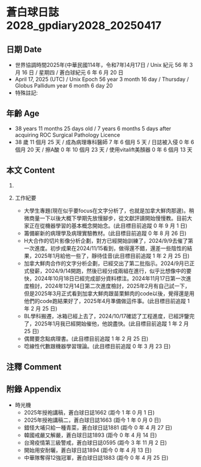 [_metadata_:encoding]: - "utf-8"
[_metadata_:language]: - "zh-Hant-TW"
[_metadata_:fileformat]: - "markdown"
[_metadata_:MIME_type]: - "text/plain"
[_metadata_:markdown_version]: - "commonmark version 0.30"
[_metadata_:markdown_spec]: - "https://spec.commonmark.org/0.30/"

# 蒼白球日誌2028_gpdiary2028_20250417 #

## 日期 Date ##

* 世界協調時間2025年(中華民國114年，令和7年)4月17日 / Unix 紀元 56 年 3 月 16 日 / 星期四 / 蒼白球紀元 6 年 6 月 20 日
* April 17, 2025 (UTC) / Unix Epoch 56 year 3 month 16 day / Thursday / Globus Pallidum year 6 month 6 day 20
* 特殊註記:

## 年齡 Age ##

* 38 years 11 months 25 days old / 7 years 6 months 5 days after acquiring ROC Surgical Pathology Licence
* 38 歲 11 個月 25 天 / 成為病理專科醫師 7 年 6 個月 5 天 / 日誌被入侵 0 年 6 個月 20 天 / 擦A酸 0 年 10 個月 23 天 / 使用vitalift美顏器 0 年 6 個月 13 天

## 本文 Content ##

1. 

2. 工作紀要

    - 大學生專題(現在似乎要focus在文字分析了，也就是加拿大鮮肉那邊)。稍微商量一下以後大概下學期先放慢腳步，從文獻評讀開始慢慢教。目前大家正在從機器學習的基本概念開始念。(此目標目前追蹤 0 年 9 月 1 日)
    - 籌備嶄新的病理學及病理實驗教材。(此目標目前追蹤 0 年 8 月 26 日)
    - H大合作的切片影像分析企劃，對方已經開始訓練了，2024/9/9去催了第一次進度。初步成果在2024/11/15看到，做得還不錯，還差一些陰性的結果，2025年1月給他一些了，靜待佳音(此目標目前追蹤 1 年 2 月 25 日)
    - 加拿大鮮肉合作的文字分析企劃，已經交出了第二批指示。2024/9月已正式發薪，2024/9/14開跑，然後已經分成兩組在進行，似乎比想像中的要快，2024年10月18日已經完成部分資料標注。2024年11月17日第一次進度檢討，2024年12月14日第二次進度檢討，2025年2月有自己試一下，但是2025年3月正式看到加拿大鮮肉跟苗栗鮮肉的code以後，覺得還是用他們的code跑結果好了，2025年4月準備做這件事。(此目標目前追蹤 1 年 2 月 25 日)
    - BL學科搬遷，冰箱已經上去了，2024/10/17確認了工程進度，已經評鑒完了，2025年1月我已經開始催他，他說盡快。(此目標目前追蹤 1 年 2 月 25 日)
    - 偶爾要念點病理書。(此目標目前追蹤 1 年 2 月 25 日)
    - 唸線性代數跟機器學習理論。(此目標目前追蹤 0 年 3 月 23 日)

## 注釋 Comment ##


## 附錄 Appendix ##

* 時光機
    - 2025年授袍講稿，蒼白球日誌1662 (距今 1 年 0 月 1 日)
    - 2025年授袍講稿二，蒼白球日誌1663 (距今 1 年 0 月 0 日)
    - 錯怪大埔只給一種青菜，蒼白球日誌1881 (距今 0 年 4 月 27 日)
    - 韓國戒嚴又解嚴，蒼白球日誌1893 (距今 0 年 4 月 14 日)
    - 台灣疫情第三級警戒，蒼白球日誌0595 (距今 3 年 11 月 2 日)
    - 開始用安耐曬，蒼白球日誌1894 (距今 0 年 4 月 13 日)
    - 中華隊奪得12強冠軍，蒼白球日誌1883 (距今 0 年 4 月 25 日)
